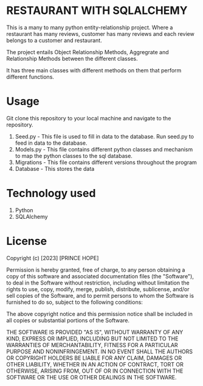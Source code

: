 # RESTAURANT WITH SQLALCHEMY
This is a many to many python entity-relationship project. Where a restaurant has many reviews, customer has many reviews and each review belongs to a customer and restaurant. 

The project entails Object Relationship Methods, Aggregrate and Relationship Methods between the different classes. 

It has three main classes with different methods on them that perform different functions. 

# Usage
Git clone this repository to your local machine and navigate to the repository.

1. Seed.py - This file is used to fill in data to the database. Run seed.py to feed in data to the database.
2. Models.py - This file contains different python classes and mechanism to map the python classes to the sql database. 
3. Migrations - This file contains different versions throughout the program
4. Database - This stores the data

# Technology used
1. Python 
2. SQLAlchemy

# License
Copyright (c) [2023] [PRINCE HOPE]

Permission is hereby granted, free of charge, to any person obtaining a copy of this software and associated documentation files (the "Software"), to deal in the Software without restriction, including without limitation the rights to use, copy, modify, merge, publish, distribute, sublicense, and/or sell copies of the Software, and to permit persons to whom the Software is furnished to do so, subject to the following conditions:

The above copyright notice and this permission notice shall be included in all copies or substantial portions of the Software.

THE SOFTWARE IS PROVIDED "AS IS", WITHOUT WARRANTY OF ANY KIND, EXPRESS OR IMPLIED, INCLUDING BUT NOT LIMITED TO THE WARRANTIES OF MERCHANTABILITY, FITNESS FOR A PARTICULAR PURPOSE AND NONINFRINGEMENT. IN NO EVENT SHALL THE AUTHORS OR COPYRIGHT HOLDERS BE LIABLE FOR ANY CLAIM, DAMAGES OR OTHER LIABILITY, WHETHER IN AN ACTION OF CONTRACT, TORT OR OTHERWISE, ARISING FROM, OUT OF OR IN CONNECTION WITH THE SOFTWARE OR THE USE OR OTHER DEALINGS IN THE SOFTWARE.